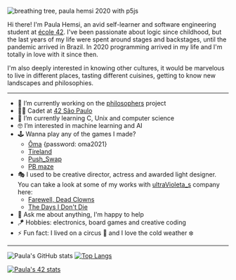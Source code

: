 ![breathing tree, paula hemsi 2020 with p5js](breathing_tree.gif)

Hi there! I'm Paula Hemsi, an avid self-learner and software engineering student at [école 42](https://www.42.fr/). I've been passionate about logic since childhood, but the last years of my life were spent around stages and backstages, until the pandemic arrived in Brazil. In 2020 programming arrived in my life and I'm totally in love with it since then. 

I'm also deeply interested in knowing other cultures, it would be marvelous to live in different places, tasting different cuisines, getting to know new landscapes and philosophies.

---

*  🔭 I’m currently working on the [philosophers](https://github.com/paulahemsi/philosophers) project
*  👩‍🚀 Cadet at [42 São Paulo](https://www.42sp.org.br/)
*  🌱 I’m currently learning C, Unix and computer science
*  🤓 I’m interested in machine learning and AI
*  🕹️ Wanna play any of the games I made? 
   *  [Ôma](https://ultravioleta-s.itch.io/oma) {password: oma2021}
   *  [Tireland](https://lazybees.itch.io/tiredland)
   *  [Push_Swap](https://phemsi-a.itch.io/push-swap)
   *  [PB maze](https://github.com/paulahemsi/cub3d)
*  🎭 I used to be creative director, actress and awarded light designer. You can take a look at some of my works with [ultraVioleta_s](https://paulahemsi.github.io/ultraVioleta_s/) company here:
   * [Farewell, Dead Clowns](https://www.youtube.com/watch?v=GJ3UkCx8oco)
   * [The Days I Don't Die](https://www.youtube.com/watch?v=2b_2V-H-lT8)
*  💬 Ask me about anything, I'm happy to help
*  🪁 Hobbies: electronics, board games and creative coding
*  ⚡ Fun fact: I lived on a circus :circus_tent: and I love the cold weather :snowflake:

---

 
 ![Paula's GitHub stats](https://github-readme-stats.vercel.app/api?username=paulahemsi&show_icons=true&theme=radical)
 [![Top Langs](https://github-readme-stats.vercel.app/api/top-langs/?username=paulahemsi&layout=compact&theme=radical)](https://github.com/paulahemsi)
 

 [![Paula's 42 stats](https://badge42.herokuapp.com/api/stats/phemsi-a?privacyEmail=true&cursus=42cursus&privacyName=true)](https://github.com/JaeSeoKim/badge42)

